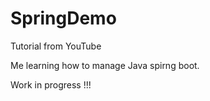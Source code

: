 # SpringDemo
Tutorial from YouTube

Me learning how to manage Java spirng boot. 

Work in progress !!! 
